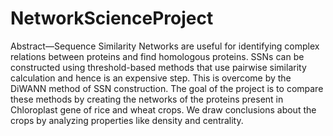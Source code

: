 # NetworkScienceProject
Abstract—Sequence Similarity Networks are useful for identifying complex relations between proteins and find homologous proteins. SSNs can be constructed using threshold-based methods that use pairwise similarity calculation and hence is an expensive step. This is overcome by the DiWANN method of SSN construction. The goal of the project is to compare these methods by creating the networks of the proteins present in Chloroplast gene of rice and wheat crops. We draw conclusions about the crops by analyzing properties like density and centrality. 

